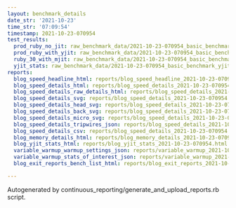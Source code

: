 ```yaml
---
layout: benchmark_details
date_str: '2021-10-23'
time_str: '07:09:54'
timestamp: 2021-10-23-070954
test_results:
  prod_ruby_no_jit: raw_benchmark_data/2021-10-23-070954_basic_benchmark_prod_ruby_no_jit.json
  prod_ruby_with_yjit: raw_benchmark_data/2021-10-23-070954_basic_benchmark_prod_ruby_with_yjit.json
  ruby_30_with_mjit: raw_benchmark_data/2021-10-23-070954_basic_benchmark_ruby_30_with_mjit.json
  yjit_stats: raw_benchmark_data/2021-10-23-070954_basic_benchmark_yjit_stats.json
reports:
  blog_speed_headline_html: reports/blog_speed_headline_2021-10-23-070954.html
  blog_speed_details_html: reports/blog_speed_details_2021-10-23-070954.html
  blog_speed_details_raw_details_html: reports/blog_speed_details_2021-10-23-070954.raw_details.html
  blog_speed_details_svg: reports/blog_speed_details_2021-10-23-070954.svg
  blog_speed_details_head_svg: reports/blog_speed_details_2021-10-23-070954.head.svg
  blog_speed_details_back_svg: reports/blog_speed_details_2021-10-23-070954.back.svg
  blog_speed_details_micro_svg: reports/blog_speed_details_2021-10-23-070954.micro.svg
  blog_speed_details_tripwires_json: reports/blog_speed_details_2021-10-23-070954.tripwires.json
  blog_speed_details_csv: reports/blog_speed_details_2021-10-23-070954.csv
  blog_memory_details_html: reports/blog_memory_details_2021-10-23-070954.html
  blog_yjit_stats_html: reports/blog_yjit_stats_2021-10-23-070954.html
  variable_warmup_warmup_settings_json: reports/variable_warmup_2021-10-23-070954.warmup_settings.json
  variable_warmup_stats_of_interest_json: reports/variable_warmup_2021-10-23-070954.stats_of_interest.json
  blog_exit_reports_bench_list_html: reports/blog_exit_reports_2021-10-23-070954.bench_list.html

---
```

Autogenerated by continuous_reporting/generate_and_upload_reports.rb script.
